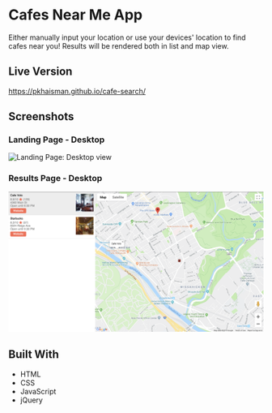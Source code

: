 # Cafes Near Me App

Either manually input your location or use your devices' location to find cafes near you! Results will be rendered both in list and map view.

## Live Version

https://pkhaisman.github.io/cafe-search/

## Screenshots

### Landing Page - Desktop

![Landing Page: Desktop view](https://raw.githubusercontent.com/pkhaisman/cafe-search/master/photos/landing-page.png)

### Results Page - Desktop

![Results Page: Desktop view](https://raw.githubusercontent.com/pkhaisman/cafe-search/master/photos/results-page-desktop.png)

## Built With

* HTML
* CSS
* JavaScript
* jQuery
